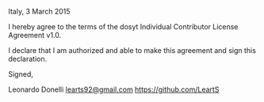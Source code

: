Italy, 3 March 2015

I hereby agree to the terms of the dosyt Individual Contributor License
Agreement v1.0.

I declare that I am authorized and able to make this agreement and sign this
declaration.

Signed,

Leonardo Donelli learts92@gmail.com https://github.com/LeartS
